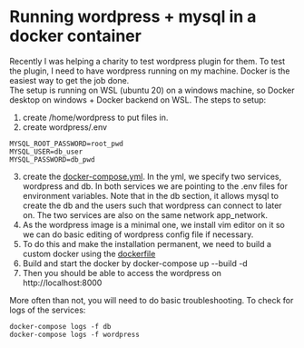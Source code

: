 # Running wordpress + mysql in a docker container
Recently I was helping a charity to test wordpress plugin for them.  To test the plugin, I need to have wordpress running on my machine.  Docker is the easiest way to get the job done.  
The setup is running on  WSL (ubuntu 20) on a windows machine, so Docker desktop on windows + Docker backend on WSL.
The steps to setup:

1. create /home/wordpress to put files in.
2. create wordpress/.env
```
MYSQL_ROOT_PASSWORD=root_pwd
MYSQL_USER=db_user
MYSQL_PASSWORD=db_pwd
```
3. create the [docker-compose.yml](https://github.com/siufai6/wordpress_mysql_docker/blob/main/docker-compose.yml).   In the yml, we specify two services, wordpress and db.  In both services we are pointing to the .env files for  environment variables.  Note that in the db section, it allows mysql to create the db and the users such that wordpress can connect to later on.  The two services are also on the same network app_network.
4. As the wordpress image is a minimal one, we install vim editor on it so we can do basic editing of wordpress config file if necessary.
5. To do this and make the installation permanent, we  need to build a custom docker using the  [dockerfile](https://github.com/siufai6/wordpress_mysql_docker/blob/main/dockerfile)
6. Build and start the docker by docker-compose up --build -d
7. Then you should be able to access the wordpress on http://localhost:8000 

More often than not, you will need to do basic troubleshooting.  To check for logs of the services:
```
docker-compose logs -f db
docker-compose logs -f wordpress
```
